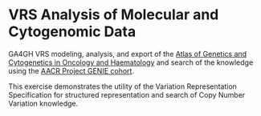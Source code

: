 # VRS Analysis of Molecular and Cytogenomic Data
GA4GH VRS modeling, analysis, and export of the [Atlas of Genetics and Cytogenetics in Oncology and Haematology](http://atlasgeneticsoncology.org/) and search of the knowledge using the [AACR Project GENIE cohort](https://www.aacr.org/professionals/research/aacr-project-genie/).

This exercise demonstrates the utility of the Variation Representation Specification for structured representation and search of Copy Number Variation knowledge.
